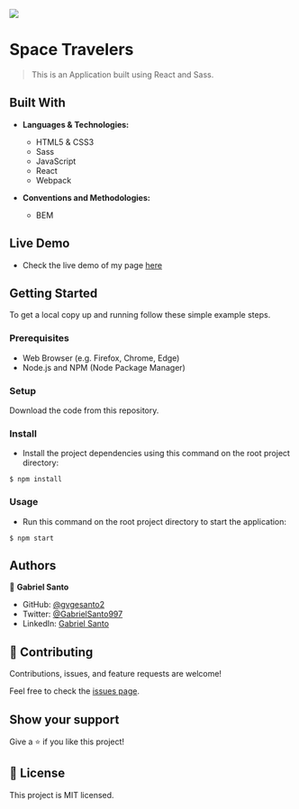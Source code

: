 ![](https://img.shields.io/badge/Microverse-blueviolet)

# Space Travelers

> This is an Application built using React and Sass.


## Built With

- **Languages & Technologies:**
  - HTML5 & CSS3
  - Sass
  - JavaScript
  - React
  - Webpack

- **Conventions and Methodologies:**
  - BEM

## Live Demo
- Check the live demo of my page [here](https://ulises-space-travelers.netlify.app/)

## Getting Started

To get a local copy up and running follow these simple example steps.

### Prerequisites

- Web Browser (e.g. Firefox, Chrome, Edge)
- Node.js and NPM (Node Package Manager)

### Setup

Download the code from this repository.

### Install

- Install the project dependencies using this command on the root project directory:

```console
$ npm install
```

### Usage

- Run this command on the root project directory to start the application:

```console
$ npm start
```

## Authors

👤 **Gabriel Santo**

- GitHub: [@gvgesanto2](https://github.com/gvgesanto2)
- Twitter: [@GabrielSanto997](https://twitter.com/GabrielSanto997)
- LinkedIn: [Gabriel Santo](https://linkedin.com/in/gabriel-santo-5882a71b2/)

## 🤝 Contributing

Contributions, issues, and feature requests are welcome!

Feel free to check the [issues page](../../issues/).

## Show your support

Give a ⭐️ if you like this project!

## 📝 License

This project is MIT licensed.
